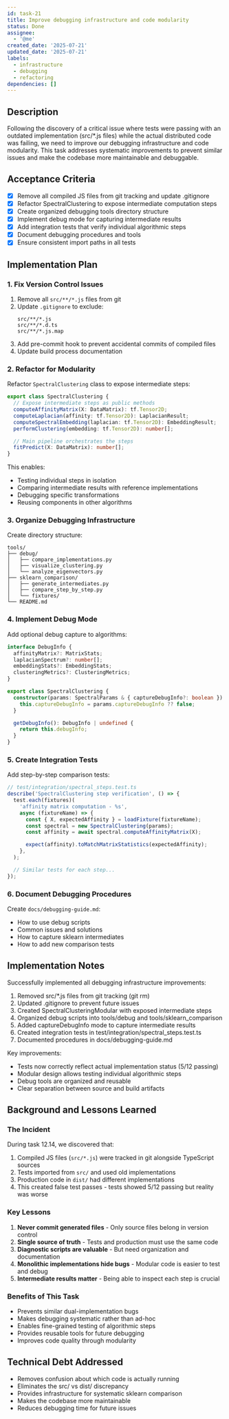 ```yaml
---
id: task-21
title: Improve debugging infrastructure and code modularity
status: Done
assignee:
  - '@me'
created_date: '2025-07-21'
updated_date: '2025-07-21'
labels:
  - infrastructure
  - debugging
  - refactoring
dependencies: []
---
```


## Description

Following the discovery of a critical issue where tests were passing with an outdated implementation (src/\*.js files) while the actual distributed code was failing, we need to improve our debugging infrastructure and code modularity. This task addresses systematic improvements to prevent similar issues and make the codebase more maintainable and debuggable.

## Acceptance Criteria

- [x] Remove all compiled JS files from git tracking and update .gitignore
- [x] Refactor SpectralClustering to expose intermediate computation steps
- [x] Create organized debugging tools directory structure
- [x] Implement debug mode for capturing intermediate results
- [x] Add integration tests that verify individual algorithmic steps
- [x] Document debugging procedures and tools
- [x] Ensure consistent import paths in all tests

## Implementation Plan

### 1. Fix Version Control Issues

1. Remove all `src/**/*.js` files from git
2. Update `.gitignore` to exclude:
   ```
   src/**/*.js
   src/**/*.d.ts
   src/**/*.js.map
   ```
3. Add pre-commit hook to prevent accidental commits of compiled files
4. Update build process documentation

### 2. Refactor for Modularity

Refactor `SpectralClustering` class to expose intermediate steps:

```typescript
export class SpectralClustering {
  // Expose intermediate steps as public methods
  computeAffinityMatrix(X: DataMatrix): tf.Tensor2D;
  computeLaplacian(affinity: tf.Tensor2D): LaplacianResult;
  computeSpectralEmbedding(laplacian: tf.Tensor2D): EmbeddingResult;
  performClustering(embedding: tf.Tensor2D): number[];

  // Main pipeline orchestrates the steps
  fitPredict(X: DataMatrix): number[];
}
```

This enables:

- Testing individual steps in isolation
- Comparing intermediate results with reference implementations
- Debugging specific transformations
- Reusing components in other algorithms

### 3. Organize Debugging Infrastructure

Create directory structure:

```
tools/
├── debug/
│   ├── compare_implementations.py
│   ├── visualize_clustering.py
│   └── analyze_eigenvectors.py
├── sklearn_comparison/
│   ├── generate_intermediates.py
│   ├── compare_step_by_step.py
│   └── fixtures/
└── README.md
```

### 4. Implement Debug Mode

Add optional debug capture to algorithms:

```typescript
interface DebugInfo {
  affinityMatrix?: MatrixStats;
  laplacianSpectrum?: number[];
  embeddingStats?: EmbeddingStats;
  clusteringMetrics?: ClusteringMetrics;
}

export class SpectralClustering {
  constructor(params: SpectralParams & { captureDebugInfo?: boolean }) {
    this.captureDebugInfo = params.captureDebugInfo ?? false;
  }

  getDebugInfo(): DebugInfo | undefined {
    return this.debugInfo;
  }
}
```

### 5. Create Integration Tests

Add step-by-step comparison tests:

```typescript
// test/integration/spectral_steps.test.ts
describe('SpectralClustering step verification', () => {
  test.each(fixtures)(
    'affinity matrix computation - %s',
    async (fixtureName) => {
      const { X, expectedAffinity } = loadFixture(fixtureName);
      const spectral = new SpectralClustering(params);
      const affinity = await spectral.computeAffinityMatrix(X);

      expect(affinity).toMatchMatrixStatistics(expectedAffinity);
    },
  );

  // Similar tests for each step...
});
```

### 6. Document Debugging Procedures

Create `docs/debugging-guide.md`:

- How to use debug scripts
- Common issues and solutions
- How to capture sklearn intermediates
- How to add new comparison tests


## Implementation Notes

Successfully implemented all debugging infrastructure improvements:

1. Removed src/*.js files from git tracking (git rm)
2. Updated .gitignore to prevent future issues
3. Created SpectralClusteringModular with exposed intermediate steps
4. Organized debug scripts into tools/debug and tools/sklearn_comparison
5. Added captureDebugInfo mode to capture intermediate results
6. Created integration tests in test/integration/spectral_steps.test.ts
7. Documented procedures in docs/debugging-guide.md

Key improvements:
- Tests now correctly reflect actual implementation status (5/12 passing)
- Modular design allows testing individual algorithmic steps
- Debug tools are organized and reusable
- Clear separation between source and build artifacts
## Background and Lessons Learned

### The Incident

During task 12.14, we discovered that:

1. Compiled JS files (`src/*.js`) were tracked in git alongside TypeScript sources
2. Tests imported from `src/` and used old implementations
3. Production code in `dist/` had different implementations
4. This created false test passes - tests showed 5/12 passing but reality was worse

### Key Lessons

1. **Never commit generated files** - Only source files belong in version control
2. **Single source of truth** - Tests and production must use the same code
3. **Diagnostic scripts are valuable** - But need organization and documentation
4. **Monolithic implementations hide bugs** - Modular code is easier to test and debug
5. **Intermediate results matter** - Being able to inspect each step is crucial

### Benefits of This Task

- Prevents similar dual-implementation bugs
- Makes debugging systematic rather than ad-hoc
- Enables fine-grained testing of algorithmic steps
- Provides reusable tools for future debugging
- Improves code quality through modularity

## Technical Debt Addressed

- Removes confusion about which code is actually running
- Eliminates the src/ vs dist/ discrepancy
- Provides infrastructure for systematic sklearn comparison
- Makes the codebase more maintainable
- Reduces debugging time for future issues
